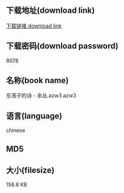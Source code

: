 ## 下载地址(download link)
[下载链接 download link](https://tutu365.netlify.app/?s=%E4%B8%9C%E8%8D%A1%E5%AD%90%E7%9A%84%E8%AF%97+-+%E4%BD%99%E4%B8%9B.azw3)

## 下载密码(download password)
8078

## 名称(book name)
东荡子的诗 - 余丛.azw3.azw3

## 语言(language)
chinese

## MD5


## 大小(filesize)
158.8 KB
